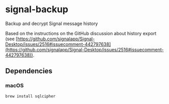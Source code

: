 # signal-backup

Backup and decrypt Signal message history

Based on the instructions on the GitHub discussion about history export  (see [https://github.com/signalapp/Signal-Desktop/issues/2516#issuecomment-442797638](https://github.com/signalapp/Signal-Desktop/issues/2516#issuecomment-442797638)).

## Dependencies

### macOS

```
brew install sqlcipher
```
